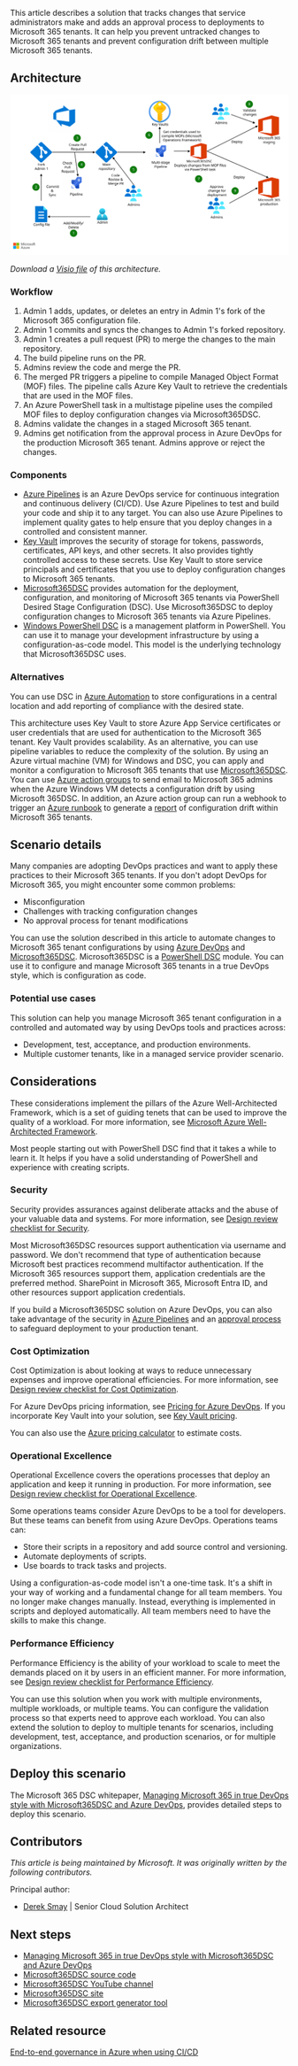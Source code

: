 This article describes a solution that tracks changes that service administrators make and adds an approval process to deployments to Microsoft 365 tenants. It can help you prevent untracked changes to Microsoft 365 tenants and prevent configuration drift between multiple Microsoft 365 tenants.

## Architecture

[![Diagram that shows the architecture for automating changes to Microsoft 365 tenant configurations.](./media/manage-microsoft-365-tenant-configuration-microsoft365dsc-azure-devops.svg)](./media/manage-microsoft-365-tenant-configuration-microsoft365dsc-azure-devops.svg#lightbox)

*Download a [Visio file](https://arch-center.azureedge.net/m365-dev-ops.vsdx) of this architecture.*

### Workflow

1. Admin 1 adds, updates, or deletes an entry in Admin 1's fork of the Microsoft 365 configuration file.
2. Admin 1 commits and syncs the changes to Admin 1's forked repository.
3. Admin 1 creates a pull request (PR) to merge the changes to the main repository.
4. The build pipeline runs on the PR.
5. Admins review the code and merge the PR.
6. The merged PR triggers a pipeline to compile Managed Object Format (MOF) files. The pipeline calls Azure Key Vault to retrieve the credentials that are used in the MOF files.
7. An Azure PowerShell task in a multistage pipeline uses the compiled MOF files to deploy configuration changes via Microsoft365DSC.
8. Admins validate the changes in a staged Microsoft 365 tenant.
9. Admins get notification from the approval process in Azure DevOps for the production Microsoft 365 tenant. Admins approve or reject the changes.

### Components

- [Azure Pipelines](https://azure.microsoft.com/services/devops/pipelines) is an Azure DevOps service for continuous integration and continuous delivery (CI/CD). Use Azure Pipelines to test and build your code and ship it to any target. You can also use Azure Pipelines to implement quality gates to help ensure that you deploy changes in a controlled and consistent manner.
- [Key Vault](https://azure.microsoft.com/services/key-vault) improves the security of storage for tokens, passwords, certificates, API keys, and other secrets. It also provides tightly controlled access to these secrets. Use Key Vault to store service principals and certificates that you use to deploy configuration changes to Microsoft 365 tenants.
- [Microsoft365DSC](https://microsoft365dsc.com) provides automation for the deployment, configuration, and monitoring of Microsoft 365 tenants via PowerShell Desired Stage Configuration (DSC). Use Microsoft365DSC to deploy configuration changes to Microsoft 365 tenants via Azure Pipelines.
- [Windows PowerShell DSC](/powershell/scripting/dsc/overview) is a management platform in PowerShell. You can use it to manage your development infrastructure by using a configuration-as-code model. This model is the underlying technology that Microsoft365DSC uses.

### Alternatives

You can use DSC in [Azure Automation](/azure/automation/automation-dsc-overview) to store configurations in a central location and add reporting of compliance with the desired state.

This architecture uses Key Vault to store Azure App Service certificates or user credentials that are used for authentication to the Microsoft 365 tenant. Key Vault provides scalability. As an alternative, you can use pipeline variables to reduce the complexity of the solution. By using an Azure virtual machine (VM) for Windows and DSC, you can apply and monitor a configuration to Microsoft 365 tenants that use [Microsoft365DSC](https://microsoft365dsc.com). You can use [Azure action groups](/azure/azure-monitor/alerts/action-groups) to send email to Microsoft 365 admins when the Azure Windows VM detects a configuration drift by using Microsoft 365DSC. In addition, an Azure action group can run a webhook to trigger an [Azure runbook](/azure/automation/automation-webhooks?tabs=portal) to generate a [report](https://microsoft365dsc.com/user-guide/get-started/comparing-configurations/) of configuration drift within Microsoft 365 tenants.

## Scenario details

Many companies are adopting DevOps practices and want to apply these practices to their Microsoft 365 tenants. If you don't adopt DevOps for Microsoft 365, you might encounter some common problems:

- Misconfiguration
- Challenges with tracking configuration changes
- No approval process for tenant modifications

You can use the solution described in this article to automate changes to Microsoft 365 tenant configurations by using [Azure DevOps](/azure/devops/user-guide/what-is-azure-devops) and [Microsoft365DSC](https://microsoft365dsc.com). Microsoft365DSC is a [PowerShell DSC](/powershell/scripting/dsc/overview) module. You can use it to configure and manage Microsoft 365 tenants in a true DevOps style, which is configuration as code.

### Potential use cases

This solution can help you manage Microsoft 365 tenant configuration in a controlled and automated way by using DevOps tools and practices across:

- Development, test, acceptance, and production environments.
- Multiple customer tenants, like in a managed service provider scenario.

## Considerations

These considerations implement the pillars of the Azure Well-Architected Framework, which is a set of guiding tenets that can be used to improve the quality of a workload. For more information, see [Microsoft Azure Well-Architected Framework](/azure/well-architected/).

Most people starting out with PowerShell DSC find that it takes a while to learn it. It helps if you have a solid understanding of PowerShell and experience with creating scripts.

### Security

Security provides assurances against deliberate attacks and the abuse of your valuable data and systems. For more information, see [Design review checklist for Security](/azure/well-architected/security/checklist).

Most Microsoft365DSC resources support authentication via username and password. We don't recommend that type of authentication because Microsoft best practices recommend multifactor authentication. If the Microsoft 365 resources support them, application credentials are the preferred method. SharePoint in Microsoft 365, Microsoft Entra ID, and other resources support application credentials.

If you build a Microsoft365DSC solution on Azure DevOps, you can also take advantage of the security in [Azure Pipelines](/azure/devops/pipelines/security/overview) and an [approval process](/azure/devops/pipelines/release/approvals/approvals) to safeguard deployment to your production tenant.

### Cost Optimization

Cost Optimization is about looking at ways to reduce unnecessary expenses and improve operational efficiencies. For more information, see [Design review checklist for Cost Optimization](/azure/well-architected/cost-optimization/checklist).

For Azure DevOps pricing information, see [Pricing for Azure DevOps](https://azure.microsoft.com/pricing/details/devops/azure-devops-services). If you incorporate Key Vault into your solution, see [Key Vault pricing](https://azure.microsoft.com/pricing/details/key-vault).

You can also use the [Azure pricing calculator](https://azure.microsoft.com/pricing/calculator) to estimate costs.

### Operational Excellence

Operational Excellence covers the operations processes that deploy an application and keep it running in production. For more information, see [Design review checklist for Operational Excellence](/azure/well-architected/operational-excellence/checklist).

Some operations teams consider Azure DevOps to be a tool for developers. But these teams can benefit from using Azure DevOps. Operations teams can:

- Store their scripts in a repository and add source control and versioning.
- Automate deployments of scripts.
- Use boards to track tasks and projects.

Using a configuration-as-code model isn't a one-time task. It's a shift in your way of working and a fundamental change for all team members. You no longer make changes manually. Instead, everything is implemented in scripts and deployed automatically. All team members need to have the skills to make this change.

### Performance Efficiency

Performance Efficiency is the ability of your workload to scale to meet the demands placed on it by users in an efficient manner. For more information, see [Design review checklist for Performance Efficiency](/azure/well-architected/performance-efficiency/checklist).

You can use this solution when you work with multiple environments, multiple workloads, or multiple teams. You can configure the validation process so that experts need to approve each workload. You can also extend the solution to deploy to multiple tenants for scenarios, including development, test, acceptance, and production scenarios, or for multiple organizations.

## Deploy this scenario

The Microsoft 365 DSC whitepaper, [Managing Microsoft 365 in true DevOps style with Microsoft365DSC and Azure DevOps](https://m365dscwhitepaper.azurewebsites.net/Managing%20Microsoft%20365%20with%20Microsoft365Dsc%20and%20Azure%20DevOps.pdf), provides detailed steps to deploy this scenario.

## Contributors

*This article is being maintained by Microsoft. It was originally written by the following contributors.*

Principal author:

* [Derek Smay](https://www.linkedin.com/in/dereksmay) | Senior Cloud Solution Architect

## Next steps

- [Managing Microsoft 365 in true DevOps style with Microsoft365DSC and Azure DevOps](https://m365dscwhitepaper.azurewebsites.net/Managing%20Microsoft%20365%20with%20Microsoft365Dsc%20and%20Azure%20DevOps.pdf)
- [Microsoft365DSC source code](https://github.com/microsoft/Microsoft365DSC)
- [Microsoft365DSC YouTube channel](https://www.youtube.com/channel/UCveScabVT6pxzqYgGRu17iw)
- [Microsoft365DSC site](https://microsoft365dsc.com)
- [Microsoft365DSC export generator tool](https://export.microsoft365dsc.com)

## Related resource

[End-to-end governance in Azure when using CI/CD](../../example-scenario/governance/end-to-end-governance-in-azure.yml)
